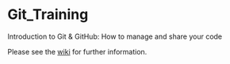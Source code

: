 # Git_Training

Introduction to Git &amp; GitHub: How to manage and share your code

Please see the [wiki](https://github.com/CefasRepRes/Git_Training/wiki/) for further information. 
